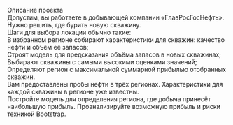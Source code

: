 Описание проекта<br>
Допустим, вы работаете в добывающей компании «ГлавРосГосНефть». Нужно решить, где бурить новую скважину.<br>
Шаги для выбора локации обычно такие:<br>
В избранном регионе собирают характеристики для скважин: качество нефти и объём её запасов;<br>
Строят модель для предсказания объёма запасов в новых скважинах;<br>
Выбирают скважины с самыми высокими оценками значений;<br>
Определяют регион с максимальной суммарной прибылью отобранных скважин.<br>
Вам предоставлены пробы нефти в трёх регионах. Характеристики для каждой скважины в регионе уже известны.<br>
Постройте модель для определения региона, где добыча принесёт наибольшую прибыль. Проанализируйте возможную прибыль и риски техникой Bootstrap.
